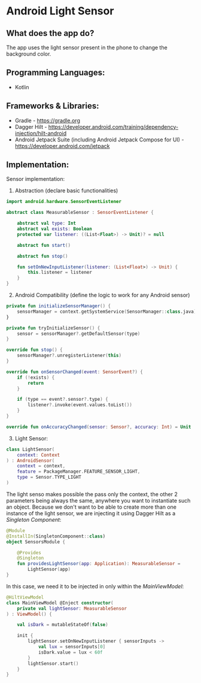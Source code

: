 # Android Light Sensor

## What does the app do?
The app uses the light sensor present in the phone to change the background color.

## Programming Languages:
- Kotlin

## Frameworks & Libraries:
- Gradle - https://gradle.org
- Dagger Hilt - https://developer.android.com/training/dependency-injection/hilt-android
- Android Jetpack Suite (including Android Jetpack Compose for UI) - https://developer.android.com/jetpack

## Implementation:
Sensor implementation:
1. Abstraction (declare basic functionalities)
```kotlin
import android.hardware.SensorEventListener

abstract class MeasurableSensor : SensorEventListener {

    abstract val type: Int
    abstract val exists: Boolean
    protected var listener: ((List<Float>) -> Unit)? = null

    abstract fun start()

    abstract fun stop()

    fun setOnNewInputListener(listener: (List<Float>) -> Unit) {
        this.listener = listener
    }
}
```
2. Android Compatibility (define the logic to work for any Android sensor)
``` kotlin
private fun initializeSensorManager() {
    sensorManager = context.getSystemService(SensorManager::class.java) as SensorManager
}

private fun tryInitializeSensor() {
    sensor = sensorManager?.getDefaultSensor(type)
}

override fun stop() {
    sensorManager?.unregisterListener(this)
}

override fun onSensorChanged(event: SensorEvent?) {
    if (!exists) {
        return
    }

    if (type == event?.sensor?.type) {
        listener?.invoke(event.values.toList())
    }
}

override fun onAccuracyChanged(sensor: Sensor?, accuracy: Int) = Unit
```
3. Light Sensor:
``` kotlin
class LightSensor(
    context: Context
) : AndroidSensor(
    context = context,
    feature = PackageManager.FEATURE_SENSOR_LIGHT,
    type = Sensor.TYPE_LIGHT
)
```
The light senso makes possible the pass only the context, the other 2 parameters being always the same, anywhere you want to instantiate such an object. Because we don't want to be able to create more than one instance of the light sensor, we are injecting it using Dagger Hilt as a *Singleton Component*:
```kotlin
@Module
@InstallIn(SingletonComponent::class)
object SensorsModule {

    @Provides
    @Singleton
    fun providesLightSensor(app: Application): MeasurableSensor =
        LightSensor(app)
}
```
In this case, we need it to be injected in only within the *MainViewModel*:
```kotlin
@HiltViewModel
class MainViewModel @Inject constructor(
    private val lightSensor: MeasurableSensor
) : ViewModel() {

    val isDark = mutableStateOf(false)

    init {
        lightSensor.setOnNewInputListener { sensorInputs ->
            val lux = sensorInputs[0]
            isDark.value = lux < 60f
        }
        lightSensor.start()
    }
}
```
